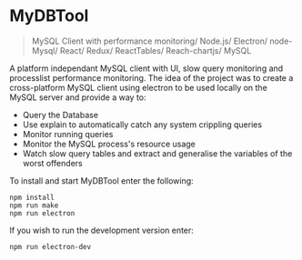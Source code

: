 # MyDBTool

> MySQL Client with performance monitoring/ Node.js/ Electron/ node-Mysql/ React/ Redux/ ReactTables/ Reach-chartjs/ MySQL


A platform independant MySQL client with UI, slow query monitoring and processlist performance monitoring. The idea of the project was to create a cross-platform MySQL client using electron to be used locally on the MySQL server and provide a way to:
* Query the Database 
* Use explain to automatically catch any system crippling queries
* Monitor running queries
* Monitor the MySQL process's resource usage
* Watch slow query tables and extract and generalise the variables of the worst offenders

To install and start MyDBTool enter the following:
```
npm install
npm run make
npm run electron
```
If you wish to run the development version enter:
```
npm run electron-dev
```
